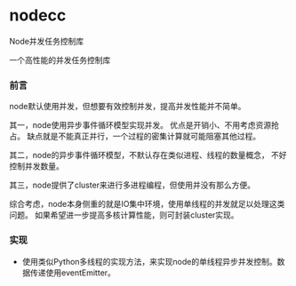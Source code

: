 # nodecc
Node并发任务控制库

一个高性能的并发任务控制库

### 前言

node默认使用并发，但想要有效控制并发，提高并发性能并不简单。

其一，node使用异步事件循环模型实现并发。
优点是开销小、不用考虑资源抢占。
缺点就是不能真正并行，一个过程的密集计算就可能阻塞其他过程。

其二，node的异步事件循环模型，不默认存在类似进程、线程的数量概念，
不好控制并发数量。

其三，node提供了cluster来进行多进程编程，但使用并没有那么方便。

综合考虑，node本身侧重的就是IO集中环境，使用单线程的并发就足以处理这类问题。
如果希望进一步提高多核计算性能，则可封装cluster实现。

### 实现

+ 使用类似Python多线程的实现方法，来实现node的单线程异步并发控制。数据传递使用eventEmitter。

